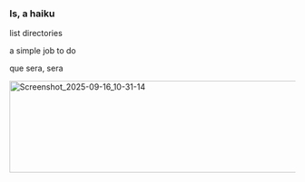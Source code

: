 ### ls, a haiku

list directories

a simple job to do

que sera, sera

<img width="518" height="162" alt="Screenshot_2025-09-16_10-31-14" src="https://github.com/user-attachments/assets/2b709893-1bac-4244-b013-7d474d482cd9" />
